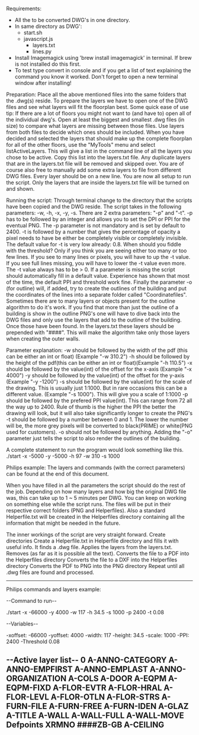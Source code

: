 Requirements:
-	All the to be converted DWG's in one directory.
- In same directory as DWG':
  - start.sh
  - javascript.js
	- layers.txt
	- lines.py
- 	Install Imagemagick using 'brew install imagemagick' in terminal. If brew is not installed do this first.
- 	To test type convert in console and if you get a list of text explaining the command you know it worked. Don't forget to open a new terminal window after installing!

Preparation:
Place all the above mentioned files into the same folders that the .dwg(s) reside. To prepare the layers we have to open one of the DWG files and see what layers will fit the floorplan best. 
Some quick ease of use tip: If there are a lot of floors you might not want to (and have to) open all of the individual dwg's. Open at least the biggest and smallest .dwg files (in size) to compare what layers are missing between those files. Use layers from both files to decide which ones should be included. 
When you have decided and selected the layers that should make up the complete floorplan for all of the other floors, use the "MyTools" menu and select listActiveLayers. This will give a list in the command line of all the layers you chose to be active. Copy this list into the layers.txt file. Any duplicate layers that are in the layers.txt file will be removed and skipped over. You are of course also free to manually add some extra layers to file from different DWG files. Every layer should be on a new line. You are now all setup to run the script. Only the layers that are inside the layers.txt file will be turned on and shown.

Running the script:
Through terminal change to the directory that the scripts have been copied and the DWG reside. The script takes in the following parameters: -w, -h, -x, -y, -s.
There are 2 extra parameters: "-p" and "-t".
-p has to be followed by an integer and allows you to set the DPI or PPI for the eventual PNG. The -p parameter is not mandatory and is set by default to 2400.
-t is followed by a number that gives the percentage of opacity a pixel needs to have be either be completely visible or completely invisible. The default value for -t is very low already: 0.8. When should you fiddle with the threshold? Only if you think you are seeing either too many or too few lines. If you see to many lines or pixels, you will have to up the -t value. If you see full lines missing, you will have to lower the -t value even more. The -t value always has to be > 0. If a parameter is missing the script should automatically fill in a default value. Experience has shown that most of the time, the default PPI and threshold work fine. 
Finally the parameter -o (for outline) will, if added, try to create the outlines of the building and put the coordinates of the lines into a separate folder called "Coordinatefiles". 
Sometimes there are to many layers or objects present for the outline algorithm to do it's work. If you find that more than just the outline of a building is show in the outline PNG's one will have to dive back into the DWG files and only use the layers that add to the outline of the building. Once those have been found. In the layers.txt these layers should be prepended with "####". This will make the algorithm take only those layers when creating the outer walls.

Parameter explanation:
-w should be followed by the width of the pdf (this can be either an int or float) (Example "-w 310.2")
-h should be followed by the height of the pdf(this can be either an int or float)(Example "-h 110.5")
-x should be followed by the value(int) of the offset for the x-axis (Example "-x 4000")
-y should be followed by the value(int) of the offset for the y-axis (Example "-y -1200")
-s should be followed by the value(int) for the scale of the drawing. This is usually just 1:1000. But in rare occasions this can be a different value. (Example "-s 1000"). This will give you a scale of 1:1000
-p should be followed by the prefered PPI value(int). This can range from 72 all the way up to 2400. Rule of thumb is the higher the PPI the better the drawing will look, but it will also take significantly longer to create the PNG's
-t should be followed by a number between 0 and 1. The lower the number will be, the more grey pixels will be converted to black(PRIME) or white(PNG used for customers).
-o should not be followed by anything. Adding the "-o" parameter just tells the script to also render the outlines of the building. 

A complete statement to run the program would look something like this. ./start -x -5000 -y -5000 -h 97 -w 310 -s 1000

Philips example:
The layers and commands (with the correct parameters) can be found at the end of this document. 

When you have filled in all the parameters the script should do the rest of the job. Depending on how many layers and how big the original DWG file was, this can take up to 1 ~ 5 minutes per DWG. You can keep on working on something else while the script runs. 
The files will be put in their respective correct folders (PNG and Helperfiles). Also a standard Helperfile.txt will be created in the Helperfiles directory containing all the information that might be needed in the future. 

The inner workings of the script are very straight forward. 
Create directories
Create a Helperfile.txt in Helperfile directory and fills it with useful info.
It finds a .dwg file. 
Applies the layers from the layers.txt.
Removes (as far as it is possible all the text). 
Converts the file to a PDF into the Helperfiles directory
Converts the file to a DXF into the Helperfiles directory
Converts the PDF to PNG into the PNG directory
Repeat until all .dwg files are found and processed.


-----------------------------------------------------------------------------------------------------------------------------------------------------------------
Philips commands and layers example:

--Command to run--

./start -x -66000 -y 4000 -w 117 -h 34.5 -s 1000 -p 2400 -t 0.08

 --Variables-- 

-xoffset: -66000
-yoffset: 4000
-width:   117
-height:  34.5
-scale:   1000
-PPI:     2400
-Threshold 0.08

--Active layer list--
0
A-ANNO-CATEGORY
A-ANNO-EMPFIRST
A-ANNO-EMPLAST
A-ANNO-ORGANIZATION
A-COLS
A-DOOR
A-EQPM
A-EQPM-FIXD
A-FLOR-EVTR
A-FLOR-HRAL
A-FLOR-LEVL
A-FLOR-OTLN
A-FLOR-STRS
A-FURN-FILE
A-FURN-FREE
A-FURN-IDEN
A-GLAZ
A-TITLE
A-WALL
A-WALL-FULL
A-WALL-MOVE
Defpoints
XRMNO
####ZB-GB
A-CEILING
------------------------------------------------------------------------------------------------------------------------------------------
